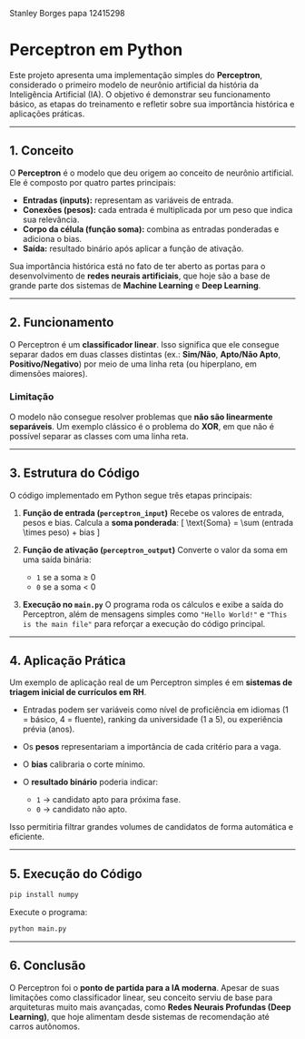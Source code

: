 Stanley Borges papa 12415298

# Perceptron em Python

Este projeto apresenta uma implementação simples do **Perceptron**, considerado o primeiro modelo de neurônio artificial da história da Inteligência Artificial (IA).
O objetivo é demonstrar seu funcionamento básico, as etapas do treinamento e refletir sobre sua importância histórica e aplicações práticas.

---

## 1. Conceito

O **Perceptron** é o modelo que deu origem ao conceito de neurônio artificial. Ele é composto por quatro partes principais:

* **Entradas (inputs):** representam as variáveis de entrada.
* **Conexões (pesos):** cada entrada é multiplicada por um peso que indica sua relevância.
* **Corpo da célula (função soma):** combina as entradas ponderadas e adiciona o bias.
* **Saída:** resultado binário após aplicar a função de ativação.

Sua importância histórica está no fato de ter aberto as portas para o desenvolvimento de **redes neurais artificiais**, que hoje são a base de grande parte dos sistemas de **Machine Learning** e **Deep Learning**.

---

## 2. Funcionamento

O Perceptron é um **classificador linear**. Isso significa que ele consegue separar dados em duas classes distintas (ex.: **Sim/Não**, **Apto/Não Apto**, **Positivo/Negativo**) por meio de uma linha reta (ou hiperplano, em dimensões maiores).

### Limitação

O modelo não consegue resolver problemas que **não são linearmente separáveis**. Um exemplo clássico é o problema do **XOR**, em que não é possível separar as classes com uma linha reta.

---

## 3. Estrutura do Código

O código implementado em Python segue três etapas principais:

1. **Função de entrada (`perceptron_input`)**
   Recebe os valores de entrada, pesos e bias. Calcula a **soma ponderada**:
   [
   \text{Soma} = \sum (entrada \times peso) + bias
   ]

2. **Função de ativação (`perceptron_output`)**
   Converte o valor da soma em uma saída binária:

   * `1` se a soma ≥ 0
   * `0` se a soma < 0

3. **Execução no `main.py`**
   O programa roda os cálculos e exibe a saída do Perceptron, além de mensagens simples como `"Hello World!"` e `"This is the main file"` para reforçar a execução do código principal.

---

## 4. Aplicação Prática

Um exemplo de aplicação real de um Perceptron simples é em **sistemas de triagem inicial de currículos em RH**.

* Entradas podem ser variáveis como nível de proficiência em idiomas (1 = básico, 4 = fluente), ranking da universidade (1 a 5), ou experiência prévia (anos).
* Os **pesos** representariam a importância de cada critério para a vaga.
* O **bias** calibraria o corte mínimo.
* O **resultado binário** poderia indicar:

  * `1` → candidato apto para próxima fase.
  * `0` → candidato não apto.

Isso permitiria filtrar grandes volumes de candidatos de forma automática e eficiente.

---

## 5. Execução do Código


   ```bash
   pip install numpy
   ```
 Execute o programa:

   ```bash
   python main.py
   ```

---

## 6. Conclusão

O Perceptron foi o **ponto de partida para a IA moderna**. Apesar de suas limitações como classificador linear, seu conceito serviu de base para arquiteturas muito mais avançadas, como **Redes Neurais Profundas (Deep Learning)**, que hoje alimentam desde sistemas de recomendação até carros autônomos.
